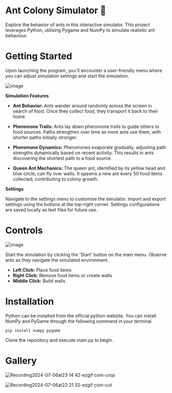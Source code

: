 # Ant Colony Simulator 🐜
Explore the behavior of ants in this interactive simulator. This project leverages Python, utilising Pygame and NumPy to simulate realistic ant behaviour.

# Getting Started

Upon launching the program, you'll encounter a user-friendly menu where you can adjust simulation settings and start the simulation.

![image](https://github.com/01m1/Ant-Colony-Simulator-With-Python/assets/69215780/aa911744-6f89-41f2-8b5b-d5e6f3284e5b)

**Simulation Features**

* **Ant Behavior:** Ants wander around randomly across the screen in search of food. Once they collect food, they transport it back to their home.

* **Pheromone Trails:** Ants lay down pheromone trails to guide others to food sources. Paths strengthen over time as more ants use them, with shorter paths initially stronger.

* **Pheromone Dynamics:** Pheromones evaporate gradually, adjusting path strengths dynamically based on recent activity. This results in ants discovering the shortest path to a food source.

* **Queen Ant Mechanics:** The queen ant, identified by its yellow head and blue circle, can fly over walls. It spawns a new ant every 50 food items collected, contributing to colony growth.

**Settings**

Navigate to the settings menu to customise the simulator. Import and export settings using the buttons at the top-right corner. Settings configurations are saved locally as text files for future use.

# Controls

![image](https://github.com/01m1/Ant-Colony-Simulator-With-Python/assets/69215780/3ee67223-45e4-4979-b63d-4f48f3f9a6eb)

Start the simulation by clicking the 'Start' button on the main menu. Observe ants as they navigate the simulated environment.

* **Left Click:** Place food items
* **Right Click:** Remove food items or create walls
* **Middle Click:** Build walls

# Installation

Python can be installed from the official python website. You can install NumPy and PyGame through the following command in your terminal.

`pip install numpy pygame`

Clone the repository and execute main.py to begin.

# Gallery

![Recording2024-07-06at23 14 42-ezgif com-crop](https://github.com/01m1/Ant-Colony-Simulator-With-Python/assets/69215780/a74a560c-bfbd-42c3-ab24-e622ef978e9a)

![Recording2024-07-06at23 21 32-ezgif com-cut](https://github.com/01m1/Ant-Colony-Simulator-With-Python/assets/69215780/8133ef33-66db-4757-ad2a-77d6341c738f)
